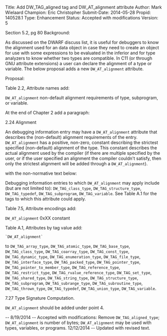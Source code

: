 Title:       Add DW_TAG_aligned tag and DW_AT_alignment attribute
Author:      Mark Wielaard
Champion:    Eric Christopher
Submit-Date: 2014-05-28
Propid:      140528.1
Type:        Enhancement
Status:      Accepted with modifications
Version:     5

Section 5.2, pg 80
Background:

As discussed on the DWARF discuss list, it is useful for debuggers to know the alignment
used for an data object in case they need to create an object for use with some expressions
to be evaluated in the inferior and for type analyzers to know whether two types are compatible.
In C11 (or through GNU attribute extensions) a user can declare the alignment of a type or 
variable. The below proposal adds a new `DW_AT_alignment` attribute. 

Proposal:

Table 2.2, Attribute names add:

`DW_AT_alignment` non-default alignment requirements of type, subprogram, or variable.

At the end of Chapter 2 add a paragraph:

2.24 Alignment

An debugging information entry may have a `DW_AT_alignment` attribute
that describes the (non-default) alignment requirements of the entry.
`DW_AT_alignment` has a positive, non-zero, constant describing the
strictest specified (non-default) alignment of the type. This constant
describes the actual alignment used by the compiler (if there are multiple
specified by the user, or if the user specified an alignment the compiler
couldn't satisfy, then only the strictest alignment will be added through a
`DW_AT_alignment`).

with the non-normative text below:

Debugging information entries to which `DW_AT_alignment` may apply include (but
are not limited to):
`DW_TAG_class_type`, `DW_TAG_structure_type`, `DW_TAG_typedef`, `DW_TAG_subprogram`,
`DW_TAG_variable`. See Table A.1 for the tags to which this attribute could apply.

Table 7.5, Attribute encodings add:

`DW_AT_alignment` 0xXX constant

Table A.1, Attributes by tag value add:

    `DW_AT_alignment`

to `DW_TAG_array_type`, `DW_TAG_atomic_type`, `DW_TAG_base_type`, `DW_TAG_class_type`,
`DW_TAG_coarray_type`, `DW_TAG_const_type`, `DW_TAG_dynamic_type`,
`DW_TAG_enumeration_type`, `DW_TAG_file_type`, `DW_TAG_interface_type`,
`DW_TAG_packed_type`, `DW_TAG_pointer_type`, `DW_TAG_pointer_to_member_type`,
`DW_TAG_reference_type`, `DW_TAG_restrict_type`, `DW_TAG_rvalue_reference_type`,
`DW_TAG_set_type`, `DW_TAG_shared_type`, `DW_TAG_string_type`, `DW_TAG_structure_type`,
`DW_TAG_subprogram`, `DW_TAG_subrange_type`, `DW_TAG_subroutine_type`,
`DW_TAG_thrown_type`, `DW_TAG_typedef`, `DW_TAG_union_type`, `DW_TAG_variable`.

7.27 Type Signature Computation.

`DW_AT_alignment` should be added under point 4.

--
8/19/2014 -- Accepted with modifications:
  Remove `DW_TAG_aligned_type`; `DW_AT_alignment` is number of bytes; 
  `DW_AT_alignment` may be used with types, variables, or programs.
12/12/2014 -- Updated with revised text.
